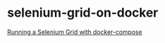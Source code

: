 # selenium-grid-on-docker

[Running a Selenium Grid with docker-compose](http://carlosbecker.com/posts/selenium-grid-docker-compose)

